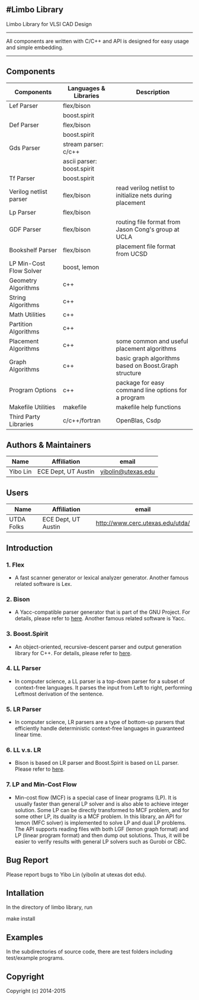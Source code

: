 
#**Limbo Library**
---------

Limbo Library for VLSI CAD Design 

---------

All components are written with C/C++ and API is designed for easy usage and simple embedding. 

---------

## Components 
| Components              | Languages & Libraries           | Description                                              |
| ----------------------- | ------------------------------- | -------------------------------------------------------- |
| Lef Parser              | flex/bison                      |                                                          |
|                         | boost.spirit                    |                                                          |
| Def Parser              | flex/bison                      |                                                          |
|                         | boost.spirit                    |                                                          |
| Gds Parser              | stream parser: c/c++            |                                                          |
|                         | ascii parser: boost.spirit      |                                                          |
| Tf Parser               | boost.spirit                    |                                                          |
| Verilog netlist parser  | flex/bison                      | read verilog netlist to initialize nets during placement |
| Lp Parser               | flex/bison                      |                                                          |
| GDF Parser              | flex/bison                      | routing file format from Jason Cong's group at UCLA      |
| Bookshelf Parser        | flex/bison                      | placement file format from UCSD                          |
| LP Min-Cost Flow Solver | boost, lemon                    |                                                          |
| Geometry Algorithms     | c++                             |                                                          |
| String Algorithms       | c++                             |                                                          |
| Math Utilities          | c++                             |                                                          |
| Partition Algorithms    | c++                             |                                                          |
| Placement Algorithms    | c++                             | some common and useful placement algorithms              |
| Graph Algorithms        | c++                             | basic graph algorithms based on Boost.Graph structure    |
| Program Options         | c++                             | package for easy command line options for a program      |
| Makefile Utilities      | makefile                        | makefile help functions                                  |
| Third Party Libraries   | c/c++/fortran                   | OpenBlas, Csdp                                           |

## Authors & Maintainers

|  Name              | Affiliation                |  email                            |
| ------------------ | -------------------------- | --------------------------------- |
| Yibo Lin           | ECE Dept, UT Austin        | yibolin@utexas.edu			      |

## Users

|  Name              | Affiliation                |  email                            |
| ------------------ | -------------------------- | --------------------------------- |
| UTDA Folks         | ECE Dept, UT Austin        | http://www.cerc.utexas.edu/utda/  |

## Introduction

### 1. Flex

* A fast scanner generator or lexical analyzer generator. Another famous related software is Lex.

### 2. Bison 

* A Yacc-compatible parser generator that is part of the GNU Project. 
	For details, please refer to [here](http://en.wikipedia.org/wiki/GNU_bison).
	Another famous related software is Yacc.

### 3. Boost.Spirit

* An object-oriented, recursive-descent parser and output generation library for C++. 
	For details, please refer to [here](http://www.boost.org/doc/libs/1_55_0/libs/spirit/doc/html/index.html).

### 4. LL Parser 

* In computer science, a LL parser is a top-down parser for a subset of context-free languages. 
	It parses the input from Left to right, performing Leftmost derivation of the sentence. 

### 5. LR Parser 

* In computer science, LR parsers are a type of bottom-up parsers that efficiently handle 
	deterministic context-free languages in guaranteed linear time. 

### 6. LL v.s. LR

* Bison is based on LR parser and Boost.Spirit is based on LL parser.
Please refer to [here](http://cs.stackexchange.com/questions/43/language-theoretic-comparison-of-ll-and-lr-grammars).

### 7. LP and Min-Cost Flow 

* Min-cost flow (MCF) is a special case of linear programs (LP). 
It is usually faster than general LP solver and is also able to achieve integer solution.
Some LP can be directly transformed to MCF problem, and for some other LP, its duality is a MCF problem. 
In this library, an API for lemon (MFC solver) is implemented to solve LP and dual LP problems. 
The API supports reading files with both LGF (lemon graph format) and LP (linear program format) and then dump out solutions. 
Thus, it will be easier to verify results with general LP solvers such as Gurobi or CBC.

## Bug Report 

Please report bugs to Yibo Lin (yibolin at utexas dot edu). 

## Intallation

In the directory of limbo library, run

make install

## Examples

In the subdirectories of source code, there are test folders including test/example programs.

## Copyright 
Copyright (c) 2014-2015 

